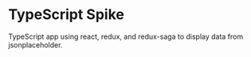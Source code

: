 TypeScript Spike
================

TypeScript app using react, redux, and redux-saga to display data from
jsonplaceholder.
